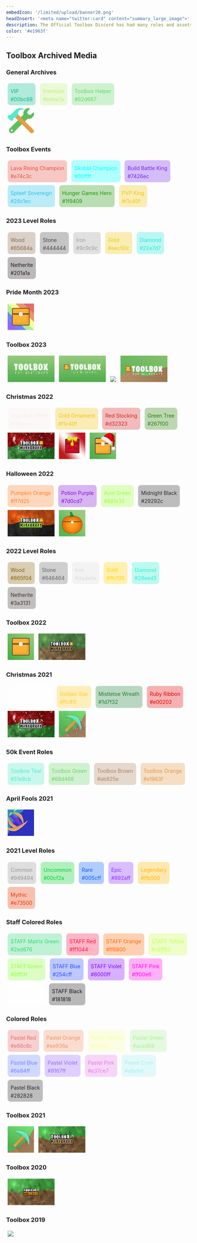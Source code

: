 ```yaml
---
embedIcon: '/limited/upload/banner20.png'
headInsert: '<meta name="twitter:card" content="summary_large_image">'
description: The Official Toolbox Discord has had many roles and assets, whether that be seasonal or to celebrate important milestones. It's likely that none of these colors would ever be known again without archival.
color: '#e1963f'
---
```

## Toolbox Archived Media
<div class="changelog-container">
  <h3>General Archives</h3>
  <div>
    <a class="home-content-container" style="border-radius:8px;background:#00bc884d;padding:8px;color:#ccc;display:inline-block;margin:4px;line-height:0;--color:#00bc88">
      <p class="dreamsdb infotitle" style="color:var(--color)">VIP</p>
      <p class="dreamsdb infostats" style="display:block;line-height:16px;margin:0;color:var(--color)">#00bc88</p>
    </a>
    <a class="home-content-container" style="border-radius:8px;background:#bdee7a4d;padding:8px;color:#ccc;display:inline-block;margin:4px;line-height:0;--color:#bdee7a">
      <p class="dreamsdb infotitle" style="color:var(--color)">Premium</p>
      <p class="dreamsdb infostats" style="display:block;line-height:16px;margin:0;color:var(--color)">#bdee7a</p>
    </a>
    <a class="home-content-container" style="border-radius:8px;background:#62d6674d;padding:8px;color:#ccc;display:inline-block;margin:4px;line-height:0;--color:#62d667">
      <p class="dreamsdb infotitle" style="color:var(--color)">Toolbox Helper</p>
      <p class="dreamsdb infostats" style="display:block;line-height:16px;margin:0;color:var(--color)">#62d667</p>
    </a>
    <div class="home-content-container" style="justify-content:left">
      <img src="./upload/garoleiconhelper.png" loading="lazy">
    </div>
  </div>
</div>
<div class="changelog-container">
  <h3>Toolbox Events</h3>
  <div>
    <a class="home-content-container" style="border-radius:8px;background:#e74c3c4d;padding:8px;color:#ccc;display:inline-block;margin:4px;line-height:0;--color:#e74c3c">
      <p class="dreamsdb infotitle" style="color:var(--color)">Lava Rising Champion</p>
      <p class="dreamsdb infostats" style="display:block;line-height:16px;margin:0;color:var(--color)">#e74c3c</p>
    </a>
    <a class="home-content-container" style="border-radius:8px;background:#00ffff4d;padding:8px;color:#ccc;display:inline-block;margin:4px;line-height:0;--color:#00ffff">
      <p class="dreamsdb infotitle" style="color:var(--color)">Skribbl Champion</p>
      <p class="dreamsdb infostats" style="display:block;line-height:16px;margin:0;color:var(--color)">#00ffff</p>
    </a>
    <a class="home-content-container" style="border-radius:8px;background:#7426ec4d;padding:8px;color:#ccc;display:inline-block;margin:4px;line-height:0;--color:#7426ec">
      <p class="dreamsdb infotitle" style="color:var(--color)">Build Battle King</p>
      <p class="dreamsdb infostats" style="display:block;line-height:16px;margin:0;color:var(--color)">#7426ec</p>
    </a>
    <a class="home-content-container" style="border-radius:8px;background:#26c1ec4d;padding:8px;color:#ccc;display:inline-block;margin:4px;line-height:0;--color:#26c1ec">
      <p class="dreamsdb infotitle" style="color:var(--color)">Spleef Sovereign</p>
      <p class="dreamsdb infostats" style="display:block;line-height:16px;margin:0;color:var(--color)">#26c1ec</p>
    </a>
    <a class="home-content-container" style="border-radius:8px;background:#1f94094d;padding:8px;color:#ccc;display:inline-block;margin:4px;line-height:0;--color:#1f9409">
      <p class="dreamsdb infotitle" style="color:var(--color)">Hunger Games Hero</p>
      <p class="dreamsdb infostats" style="display:block;line-height:16px;margin:0;color:var(--color)">#1f9409</p>
    </a>
    <a class="home-content-container" style="border-radius:8px;background:#f1c40f4d;padding:8px;color:#ccc;display:inline-block;margin:4px;line-height:0;--color:#f1c40f">
      <p class="dreamsdb infotitle" style="color:var(--color)">PVP King</p>
      <p class="dreamsdb infostats" style="display:block;line-height:16px;margin:0;color:var(--color)">#f1c40f</p>
    </a>
  </div>
</div>
<div class="changelog-container">
  <h3>2023 Level Roles</h3>
  <div>
    <a class="home-content-container" style="border-radius:8px;background: #85684a4d;padding:8px;color:#ccc;display:inline-block;margin:4px;line-height:0;--color: #85684a;">
      <p class="dreamsdb infotitle" style="color:var(--color)">Wood</p>
      <p class="dreamsdb infostats" style="display:block;line-height:16px;margin:0;color:var(--color)">#85684a</p>
    </a>
    <a class="home-content-container" style="border-radius:8px;background: #4444444d;padding:8px;color:#ccc;display:inline-block;margin:4px;line-height:0;--color: #444444;">
      <p class="dreamsdb infotitle" style="color:var(--color)">Stone</p>
      <p class="dreamsdb infostats" style="display:block;line-height:16px;margin:0;color:var(--color)">#444444</p>
    </a>
    <a class="home-content-container" style="border-radius:8px;background: #9c9c9c4d;padding:8px;color:#ccc;display:inline-block;margin:4px;line-height:0;--color: #9c9c9c;">
      <p class="dreamsdb infotitle" style="color:var(--color)">Iron</p>
      <p class="dreamsdb infostats" style="display:block;line-height:16px;margin:0;color:var(--color)">#9c9c9c</p>
    </a>
    <a class="home-content-container" style="border-radius:8px;background: #eec50c4d;padding:8px;color:#ccc;display:inline-block;margin:4px;line-height:0;--color: #eec50c;">
      <p class="dreamsdb infotitle" style="color:var(--color)">Gold</p>
      <p class="dreamsdb infostats" style="display:block;line-height:16px;margin:0;color:var(--color)">#eec50c</p>
    </a>
    <a class="home-content-container" style="border-radius:8px;background: #22e7d74d;padding:8px;color:#ccc;display:inline-block;margin:4px;line-height:0;--color: #22e7d7;">
      <p class="dreamsdb infotitle" style="color:var(--color)">Diamond</p>
      <p class="dreamsdb infostats" style="display:block;line-height:16px;margin:0;color:var(--color)">#22e7d7</p>
    </a>
    <a class="home-content-container" style="border-radius:8px;background: #201a1a4d;padding:8px;color:#ccc;display:inline-block;margin:4px;line-height:0;--color: #201a1a;">
      <p class="dreamsdb infotitle" style="color:var(--color)">Netherite</p>
      <p class="dreamsdb infostats" style="display:block;line-height:16px;margin:0;color:var(--color)">#201a1a</p>
    </a>
  </div>
</div>
<div class="changelog-container">
  <h3>Pride Month 2023</h3>
  <div>
    <div class="home-content-container" style="justify-content:left">
      <img src="./upload/pride231.png" loading="lazy">
    </div>
  </div>
</div>
<div class="changelog-container">
  <h3>Toolbox 2023</h3>
  <div>
    <div class="home-content-container" style="justify-content:left">
      <img src="./upload/tb230.png" loading="lazy">
      <img src="./upload/tb231.png" loading="lazy">
      <img src="./upload/tb232.png" loading="lazy">
      <img src="./upload/tb233.png" loading="lazy">
    </div>
  </div>
</div>
<div class="changelog-container">
  <h3>Christmas 2022</h3>
  <div>
    <a class="home-content-container" style="border-radius:8px;background:#f8ecec4d;padding:8px;color:#ccc;display:inline-block;margin:4px;line-height:0;--color:#f8ecec">
      <p class="dreamsdb infotitle" style="color:var(--color)">Snowball White</p>
      <p class="dreamsdb infostats" style="display:block;line-height:16px;margin:0;color:var(--color)">#f8ecec</p>
    </a>
    <a class="home-content-container" style="border-radius:8px;background:#f1c40f4d;padding:8px;color:#ccc;display:inline-block;margin:4px;line-height:0;--color:#f1c40f">
      <p class="dreamsdb infotitle" style="color:var(--color)">Gold Ornament</p>
      <p class="dreamsdb infostats" style="display:block;line-height:16px;margin:0;color:var(--color)">#f1c40f</p>
    </a>
    <a class="home-content-container" style="border-radius:8px;background:#d323234d;padding:8px;color:#ccc;display:inline-block;margin:4px;line-height:0;--color:#d32323">
      <p class="dreamsdb infotitle" style="color:var(--color)">Red Stocking</p>
      <p class="dreamsdb infostats" style="display:block;line-height:16px;margin:0;color:var(--color)">#d32323</p>
    </a>
    <a class="home-content-container" style="border-radius:8px;background:#267f004d;padding:8px;color:#ccc;display:inline-block;margin:4px;line-height:0;--color:#267f00">
      <p class="dreamsdb infotitle" style="color:var(--color)">Green Tree</p>
      <p class="dreamsdb infostats" style="display:block;line-height:16px;margin:0;color:var(--color)">#267f00</p>
    </a>
    <div class="home-content-container" style="justify-content:left">
      <img src="./upload/xmas220.png" loading="lazy">
      <img src="./upload/xmas221.gif" loading="lazy">
      <img src="./upload/xmas222.png" loading="lazy">
    </div>
  </div>
</div>
<div class="changelog-container">
  <h3>Halloween 2022</h3>
  <div>
    <a class="home-content-container" style="border-radius:8px;background:#ff7d254d;padding:8px;color:#ccc;display:inline-block;margin:4px;line-height:0;--color:#ff7d25">
      <p class="dreamsdb infotitle" style="color:var(--color)">Pumpkin Orange</p>
      <p class="dreamsdb infostats" style="display:block;line-height:16px;margin:0;color:var(--color)">#ff7d25</p>
    </a>
    <a class="home-content-container" style="border-radius:8px;background:#7d0cd74d;padding:8px;color:#ccc;display:inline-block;margin:4px;line-height:0;--color:#7d0cd7">
      <p class="dreamsdb infotitle" style="color:var(--color)">Potion Purple</p>
      <p class="dreamsdb infostats" style="display:block;line-height:16px;margin:0;color:var(--color)">#7d0cd7</p>
    </a>
    <a class="home-content-container" style="border-radius:8px;background:#98fe354d;padding:8px;color:#ccc;display:inline-block;margin:4px;line-height:0;--color:#98fe35">
      <p class="dreamsdb infotitle" style="color:var(--color)">Acid Green</p>
      <p class="dreamsdb infostats" style="display:block;line-height:16px;margin:0;color:var(--color)">#98fe35</p>
    </a>
    <a class="home-content-container" style="border-radius:8px;background:#29292c4d;padding:8px;color:#ccc;display:inline-block;margin:4px;line-height:0;--color:#29292c">
      <p class="dreamsdb infotitle" style="color:var(--color)">Midnight Black</p>
      <p class="dreamsdb infostats" style="display:block;line-height:16px;margin:0;color:var(--color)">#29292c</p>
    </a>
    <div class="home-content-container" style="justify-content:left">
      <img src="./upload/spook220.png" loading="lazy">
      <img src="./upload/spook221.png" loading="lazy">
    </div>
  </div>
</div>
<div class="changelog-container">
  <h3>2022 Level Roles</h3>
  <div>
    <a class="home-content-container" style="border-radius:8px;background:#865f044d;padding:8px;color:#ccc;display:inline-block;margin:4px;line-height:0;--color:#865f04">
      <p class="dreamsdb infotitle" style="color:var(--color)">Wood</p>
      <p class="dreamsdb infostats" style="display:block;line-height:16px;margin:0;color:var(--color)">#865f04</p>
    </a>
    <a class="home-content-container" style="border-radius:8px;background:#6464644d;padding:8px;color:#ccc;display:inline-block;margin:4px;line-height:0;--color:#646464">
      <p class="dreamsdb infotitle" style="color:var(--color)">Stone</p>
      <p class="dreamsdb infostats" style="display:block;line-height:16px;margin:0;color:var(--color)">#646464</p>
    </a>
    <a class="home-content-container" style="border-radius:8px;background:#dadada4d;padding:8px;color:#ccc;display:inline-block;margin:4px;line-height:0;--color:#dadada">
      <p class="dreamsdb infotitle" style="color:var(--color)">Iron</p>
      <p class="dreamsdb infostats" style="display:block;line-height:16px;margin:0;color:var(--color)">#dadada</p>
    </a>
    <a class="home-content-container" style="border-radius:8px;background:#ffcf004d;padding:8px;color:#ccc;display:inline-block;margin:4px;line-height:0;--color:#ffcf00">
      <p class="dreamsdb infotitle" style="color:var(--color)">Gold</p>
      <p class="dreamsdb infostats" style="display:block;line-height:16px;margin:0;color:var(--color)">#ffcf00</p>
    </a>
    <a class="home-content-container" style="border-radius:8px;background:#28eed34d;padding:8px;color:#ccc;display:inline-block;margin:4px;line-height:0;--color:#28eed3">
      <p class="dreamsdb infotitle" style="color:var(--color)">Diamond</p>
      <p class="dreamsdb infostats" style="display:block;line-height:16px;margin:0;color:var(--color)">#28eed3</p>
    </a>
    <a class="home-content-container" style="border-radius:8px;background:#3a31314d;padding:8px;color:#ccc;display:inline-block;margin:4px;line-height:0;--color:#3a3131">
      <p class="dreamsdb infotitle" style="color:var(--color)">Netherite</p>
      <p class="dreamsdb infostats" style="display:block;line-height:16px;margin:0;color:var(--color)">#3a3131</p>
    </a>
  </div>
</div>
<div class="changelog-container">
  <h3>Toolbox 2022</h3>
  <div>
    <div class="home-content-container" style="justify-content:left">
      <img src="./upload/tb220.png" loading="lazy">
      <img src="./upload/tb221.png" loading="lazy">
    </div>
  </div>
</div>
<div class="changelog-container">
  <h3>Christmas 2021</h3>
  <div>
    <a class="home-content-container" style="border-radius:8px;background:#ffffff4d;padding:8px;color:#ccc;display:inline-block;margin:4px;line-height:0;--color:#ffffff">
      <p class="dreamsdb infotitle" style="color:var(--color)">Silver Snowman</p>
      <p class="dreamsdb infostats" style="display:block;line-height:16px;margin:0;color:var(--color)">#ffffff</p>
    </a>
    <a class="home-content-container" style="border-radius:8px;background:#ffc91f4d;padding:8px;color:#ccc;display:inline-block;margin:4px;line-height:0;--color:#ffc91f">
      <p class="dreamsdb infotitle" style="color:var(--color)">Golden Star</p>
      <p class="dreamsdb infostats" style="display:block;line-height:16px;margin:0;color:var(--color)">#ffc91f</p>
    </a>
    <a class="home-content-container" style="border-radius:8px;background:#1d7f324d;padding:8px;color:#ccc;display:inline-block;margin:4px;line-height:0;--color:#1d7f32">
      <p class="dreamsdb infotitle" style="color:var(--color)">Mistletoe Wreath</p>
      <p class="dreamsdb infostats" style="display:block;line-height:16px;margin:0;color:var(--color)">#1d7f32</p>
    </a>
    <a class="home-content-container" style="border-radius:8px;background:#e002024d;padding:8px;color:#ccc;display:inline-block;margin:4px;line-height:0;--color:#e00202">
      <p class="dreamsdb infotitle" style="color:var(--color)">Ruby Ribbon</p>
      <p class="dreamsdb infostats" style="display:block;line-height:16px;margin:0;color:var(--color)">#e00202</p>
    </a>
    <div class="home-content-container" style="justify-content:left">
      <img src="./upload/xmas210.png" loading="lazy">
      <img src="./upload/xmas211.gif" loading="lazy">
    </div>
  </div>
</div>
<div class="changelog-container">
  <h3>50k Event Roles</h3>
  <div>
    <a class="home-content-container" style="border-radius:8px;background:#51e8cb4d;padding:8px;color:#ccc;display:inline-block;margin:4px;line-height:0;--color:#51e8cb">
      <p class="dreamsdb infotitle" style="color:var(--color)">Toolbox Teal</p>
      <p class="dreamsdb infostats" style="display:block;line-height:16px;margin:0;color:var(--color)">#51e8cb</p>
    </a>
    <a class="home-content-container" style="border-radius:8px;background:#68d4684d;padding:8px;color:#ccc;display:inline-block;margin:4px;line-height:0;--color:#68d468">
      <p class="dreamsdb infotitle" style="color:var(--color)">Toolbox Green</p>
      <p class="dreamsdb infostats" style="display:block;line-height:16px;margin:0;color:var(--color)">#68d468</p>
    </a>
    <a class="home-content-container" style="border-radius:8px;background:#ab825e4d;padding:8px;color:#ccc;display:inline-block;margin:4px;line-height:0;--color:#ab825e">
      <p class="dreamsdb infotitle" style="color:var(--color)">Toolbox Brown</p>
      <p class="dreamsdb infostats" style="display:block;line-height:16px;margin:0;color:var(--color)">#ab825e</p>
    </a>
    <a class="home-content-container" style="border-radius:8px;background:#e1963f4d;padding:8px;color:#ccc;display:inline-block;margin:4px;line-height:0;--color:#e1963f">
      <p class="dreamsdb infotitle" style="color:var(--color)">Toolbox Orange</p>
      <p class="dreamsdb infostats" style="display:block;line-height:16px;margin:0;color:var(--color)">#e1963f</p>
    </a>
  </div>
</div>
<div class="changelog-container">
  <h3>April Fools 2021</h3>
  <div>
    <div class="home-content-container" style="justify-content:left">
      <img src="./upload/fools210.gif" loading="lazy">
    </div>
  </div>
</div>
<div class="changelog-container">
  <h3>2021 Level Roles</h3>
  <div>
    <a class="home-content-container" style="border-radius:8px;background:#9494944d;padding:8px;color:#ccc;display:inline-block;margin:4px;line-height:0;--color:#949494">
      <p class="dreamsdb infotitle" style="color:var(--color)">Common</p>
      <p class="dreamsdb infostats" style="display:block;line-height:16px;margin:0;color:var(--color)">#949494</p>
    </a>
    <a class="home-content-container" style="border-radius:8px;background:#00cf2a4d;padding:8px;color:#ccc;display:inline-block;margin:4px;line-height:0;--color:#00cf2a">
      <p class="dreamsdb infotitle" style="color:var(--color)">Uncommon</p>
      <p class="dreamsdb infostats" style="display:block;line-height:16px;margin:0;color:var(--color)">#00cf2a</p>
    </a>
    <a class="home-content-container" style="border-radius:8px;background:#005cff4d;padding:8px;color:#ccc;display:inline-block;margin:4px;line-height:0;--color:#005cff">
      <p class="dreamsdb infotitle" style="color:var(--color)">Rare</p>
      <p class="dreamsdb infostats" style="display:block;line-height:16px;margin:0;color:var(--color)">#005cff</p>
    </a>
    <a class="home-content-container" style="border-radius:8px;background:#892aff4d;padding:8px;color:#ccc;display:inline-block;margin:4px;line-height:0;--color:#892aff">
      <p class="dreamsdb infotitle" style="color:var(--color)">Epic</p>
      <p class="dreamsdb infostats" style="display:block;line-height:16px;margin:0;color:var(--color)">#892aff</p>
    </a>
    <a class="home-content-container" style="border-radius:8px;background:#ffb5004d;padding:8px;color:#ccc;display:inline-block;margin:4px;line-height:0;--color:#ffb500">
      <p class="dreamsdb infotitle" style="color:var(--color)">Legendary</p>
      <p class="dreamsdb infostats" style="display:block;line-height:16px;margin:0;color:var(--color)">#ffb500</p>
    </a>
    <a class="home-content-container" style="border-radius:8px;background:#e735004d;padding:8px;color:#ccc;display:inline-block;margin:4px;line-height:0;--color:#e73500">
      <p class="dreamsdb infotitle" style="color:var(--color)">Mythic</p>
      <p class="dreamsdb infostats" style="display:block;line-height:16px;margin:0;color:var(--color)">#e73500</p>
    </a>
  </div>
</div>
<div class="changelog-container">
  <h3>Staff Colored Roles</h3>
  <div>
    <a class="home-content-container" style="border-radius:8px;background:#2ed6764d;padding:8px;color:#ccc;display:inline-block;margin:4px;line-height:0;--color:#2ed676">
      <p class="dreamsdb infotitle" style="color:var(--color)">STAFF Matrix Green</p>
      <p class="dreamsdb infostats" style="display:block;line-height:16px;margin:0;color:var(--color)">#2ed676</p>
    </a>
    <a class="home-content-container" style="border-radius:8px;background:#ff10444d;padding:8px;color:#ccc;display:inline-block;margin:4px;line-height:0;--color:#ff1044">
      <p class="dreamsdb infotitle" style="color:var(--color)">STAFF Red</p>
      <p class="dreamsdb infostats" style="display:block;line-height:16px;margin:0;color:var(--color)">#ff1044</p>
    </a>
    <a class="home-content-container" style="border-radius:8px;background:#ff68004d;padding:8px;color:#ccc;display:inline-block;margin:4px;line-height:0;--color:#ff6800">
      <p class="dreamsdb infotitle" style="color:var(--color)">STAFF Orange</p>
      <p class="dreamsdb infostats" style="display:block;line-height:16px;margin:0;color:var(--color)">#ff6800</p>
    </a>
    <a class="home-content-container" style="border-radius:8px;background:#c8ff504d;padding:8px;color:#ccc;display:inline-block;margin:4px;line-height:0;--color:#c8ff50">
      <p class="dreamsdb infotitle" style="color:var(--color)">STAFF Yellow</p>
      <p class="dreamsdb infostats" style="display:block;line-height:16px;margin:0;color:var(--color)">#c8ff50</p>
    </a>
    <a class="home-content-container" style="border-radius:8px;background:#8fff3f4d;padding:8px;color:#ccc;display:inline-block;margin:4px;line-height:0;--color:#8fff3f">
      <p class="dreamsdb infotitle" style="color:var(--color)">STAFF Green</p>
      <p class="dreamsdb infostats" style="display:block;line-height:16px;margin:0;color:var(--color)">#8fff3f</p>
    </a>
    <a class="home-content-container" style="border-radius:8px;background:#254cff4d;padding:8px;color:#ccc;display:inline-block;margin:4px;line-height:0;--color:#254cff">
      <p class="dreamsdb infotitle" style="color:var(--color)">STAFF Blue</p>
      <p class="dreamsdb infostats" style="display:block;line-height:16px;margin:0;color:var(--color)">#254cff</p>
    </a>
    <a class="home-content-container" style="border-radius:8px;background:#8000ff4d;padding:8px;color:#ccc;display:inline-block;margin:4px;line-height:0;--color:#8000ff">
      <p class="dreamsdb infotitle" style="color:var(--color)">STAFF Violet</p>
      <p class="dreamsdb infostats" style="display:block;line-height:16px;margin:0;color:var(--color)">#8000ff</p>
    </a>
    <a class="home-content-container" style="border-radius:8px;background:#ff00e64d;padding:8px;color:#ccc;display:inline-block;margin:4px;line-height:0;--color:#ff00e6">
      <p class="dreamsdb infotitle" style="color:var(--color)">STAFF Pink</p>
      <p class="dreamsdb infostats" style="display:block;line-height:16px;margin:0;color:var(--color)">#ff00e6</p>
    </a>
    <a class="home-content-container" style="border-radius:8px;background:#ffffff4d;padding:8px;color:#ccc;display:inline-block;margin:4px;line-height:0;--color:#fff">
      <p class="dreamsdb infotitle" style="color:var(--color)">STAFF White</p>
      <p class="dreamsdb infostats" style="display:block;line-height:16px;margin:0;color:var(--color)">#ffffff</p>
    </a>
    <a class="home-content-container" style="border-radius:8px;background:#1818184d;padding:8px;color:#ccc;display:inline-block;margin:4px;line-height:0;--color:#181818">
      <p class="dreamsdb infotitle" style="color:var(--color)">STAFF Black</p>
      <p class="dreamsdb infostats" style="display:block;line-height:16px;margin:0;color:var(--color)">#181818</p>
    </a>
  </div>
</div>
<div class="changelog-container">
  <h3>Colored Roles</h3>
  <div>
    <a class="home-content-container" style="border-radius:8px;background:#e66c6c4d;padding:8px;color:#ccc;display:inline-block;margin:4px;line-height:0;--color:#e66c6c">
      <p class="dreamsdb infotitle" style="color:var(--color)">Pastel Red</p>
      <p class="dreamsdb infostats" style="display:block;line-height:16px;margin:0;color:var(--color)">#e66c6c</p>
    </a>
    <a class="home-content-container" style="border-radius:8px;background:#ee936a4d;padding:8px;color:#ccc;display:inline-block;margin:4px;line-height:0;--color:#ee936a">
      <p class="dreamsdb infotitle" style="color:var(--color)">Pastel Orange</p>
      <p class="dreamsdb infostats" style="display:block;line-height:16px;margin:0;color:var(--color)">#ee936a</p>
    </a>
    <a class="home-content-container" style="border-radius:8px;background:#f3ffa24d;padding:8px;color:#ccc;display:inline-block;margin:4px;line-height:0;--color:#f3ffa2">
      <p class="dreamsdb infotitle" style="color:var(--color)">Pastel Yellow</p>
      <p class="dreamsdb infostats" style="display:block;line-height:16px;margin:0;color:var(--color)">#f3ffa2</p>
    </a>
    <a class="home-content-container" style="border-radius:8px;background:#aced984d;padding:8px;color:#ccc;display:inline-block;margin:4px;line-height:0;--color:#aced98">
      <p class="dreamsdb infotitle" style="color:var(--color)">Pastel Green</p>
      <p class="dreamsdb infostats" style="display:block;line-height:16px;margin:0;color:var(--color)">#aced98</p>
    </a>
    <a class="home-content-container" style="border-radius:8px;background:#6e84ff4d;padding:8px;color:#ccc;display:inline-block;margin:4px;line-height:0;--color:#6e84ff">
      <p class="dreamsdb infotitle" style="color:var(--color)">Pastel Blue</p>
      <p class="dreamsdb infostats" style="display:block;line-height:16px;margin:0;color:var(--color)">#6e84ff</p>
    </a>
    <a class="home-content-container" style="border-radius:8px;background:#9167ff4d;padding:8px;color:#ccc;display:inline-block;margin:4px;line-height:0;--color:#9167ff">
      <p class="dreamsdb infotitle" style="color:var(--color)">Pastel Violet</p>
      <p class="dreamsdb infostats" style="display:block;line-height:16px;margin:0;color:var(--color)">#9167ff</p>
    </a>
    <a class="home-content-container" style="border-radius:8px;background:#e37ce74d;padding:8px;color:#ccc;display:inline-block;margin:4px;line-height:0;--color:#e37ce7">
      <p class="dreamsdb infotitle" style="color:var(--color)">Pastel Pink</p>
      <p class="dreamsdb infostats" style="display:block;line-height:16px;margin:0;color:var(--color)">#e37ce7</p>
    </a>
    <a class="home-content-container" style="border-radius:8px;background:#a6efef4d;padding:8px;color:#ccc;display:inline-block;margin:4px;line-height:0;--color:#a6efef">
      <p class="dreamsdb infotitle" style="color:var(--color)">Pastel Cyan</p>
      <p class="dreamsdb infostats" style="display:block;line-height:16px;margin:0;color:var(--color)">#a6efef</p>
    </a>
    <a class="home-content-container" style="border-radius:8px;background:#2828284d;padding:8px;color:#ccc;display:inline-block;margin:4px;line-height:0;--color:#282828">
      <p class="dreamsdb infotitle" style="color:var(--color)">Pastel Black</p>
      <p class="dreamsdb infostats" style="display:block;line-height:16px;margin:0;color:var(--color)">#282828</p>
    </a>
  </div>
</div>
<div class="changelog-container">
  <h3>Toolbox 2021</h3>
  <div>
    <div class="home-content-container" style="justify-content:left">
      <img src="./upload/tb210.png" loading="lazy">
      <img src="./upload/tb211.png" loading="lazy">
    </div>
  </div>
</div>
<div class="changelog-container">
  <h3>Toolbox 2020</h3>
  <div>
    <div class="home-content-container" style="justify-content:left">
      <img src="./upload/tb200.png" loading="lazy">
    </div>
  </div>
</div>
<div class="changelog-container">
  <h3>Toolbox 2019</h3>
  <div>
    <div class="home-content-container" style="justify-content:left">
      <img src="./upload/tb190.png" loading="lazy">
    </div>
  </div>
</div>
<style>
  .changelog-container>div>div>img {
    margin:4px;
    height:72px;
    image-rendering:pixelated
  }
</style>
